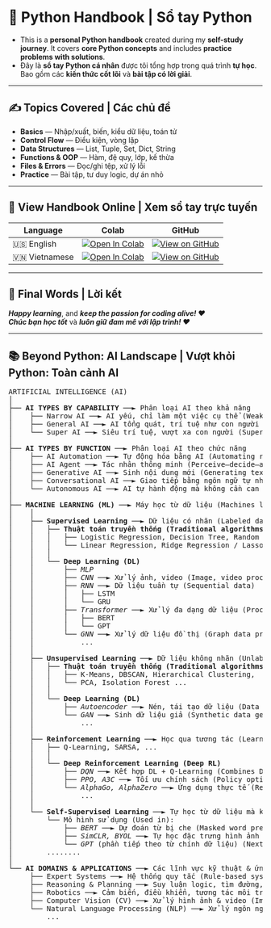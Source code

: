 # 🐍 Python Handbook | Sổ tay Python

- This is a **personal Python handbook** created during my **self-study journey**. It covers **core Python concepts** and includes **practice problems with solutions**.  
- Đây là **sổ tay Python cá nhân** được tôi tổng hợp trong quá trình **tự học**. Bao gồm các **kiến thức cốt lõi** và **bài tập có lời giải**.

---

## ✍️ Topics Covered | Các chủ đề 

- **Basics** — Nhập/xuất, biến, kiểu dữ liệu, toán tử
- **Control Flow** — Điều kiện, vòng lặp
- **Data Structures** — List, Tuple, Set, Dict, String
- **Functions & OOP** — Hàm, đệ quy, lớp, kế thừa
- **Files & Errors** — Đọc/ghi tệp, xử lý lỗi
- **Practice** — Bài tập, tư duy logic, dự án nhỏ

---

## 🔗 View Handbook Online | Xem sổ tay trực tuyến

| Language | Colab | GitHub |
|----------|-------|--------|
| 🇺🇸 English    | [![Open In Colab](https://colab.research.google.com/assets/colab-badge.svg)](https://colab.research.google.com/github/PhungDinhQuangAnh/Python_Handbook/blob/main/python_handbook_en.ipynb) | [![View on GitHub](https://img.shields.io/badge/View%20on-GitHub-blue?logo=github)](./python_handbook_en.ipynb) |
| 🇻🇳 Vietnamese | [![Open In Colab](https://colab.research.google.com/assets/colab-badge.svg)](https://colab.research.google.com/github/PhungDinhQuangAnh/Python_Handbook/blob/main/python_handbook_vi.ipynb) | [![View on GitHub](https://img.shields.io/badge/Xem%20trên-GitHub-blue?logo=github)](./python_handbook_vi.ipynb) |

---

## 💬 Final Words | Lời kết

**_Happy learning_**, and **_keep the passion for coding alive! ❤️_**  
**_Chúc bạn học tốt_** và **_luôn giữ đam mê với lập trình! ❤️_**

---

## 📚 Beyond Python: AI Landscape | Vượt khỏi Python: Toàn cảnh AI

<pre>
ARTIFICIAL INTELLIGENCE (AI)
│
├── <b>AI TYPES BY CAPABILITY</b> ──► Phân loại AI theo khả năng
│    ├── Narrow AI ──► AI yếu, chỉ làm một việc cụ thể (Weak AI for narrow tasks)
│    ├── General AI ──► AI tổng quát, trí tuệ như con người (Human-like general intelligence)
│    └── Super AI ──► Siêu trí tuệ, vượt xa con người (Superintelligence beyond humans)
│
├── <b>AI TYPES BY FUNCTION</b> ──► Phân loại AI theo chức năng
│    ├── AI Automation ──► Tự động hóa bằng AI (Automating repetitive tasks using AI)
│    ├── AI Agent ──► Tác nhân thông minh (Perceive–decide–act loop)
│    ├── Generative AI ──► Sinh nội dung mới (Generating text, images, audio...)
│    ├── Conversational AI ──► Giao tiếp bằng ngôn ngữ tự nhiên (Natural language interaction)
│    └── Autonomous AI ──► AI tự hành động mà không cần can thiệp (Fully autonomous behavior)
│
├── <b>MACHINE LEARNING (ML)</b> ──► Máy học từ dữ liệu (Machines learn from data)
│    │
│    ├── <b>Supervised Learning</b> ──► Dữ liệu có nhãn (Labeled data)
│    │   ├── <b>Thuật toán truyền thống (Traditional algorithms)</b>:
│    │   │   ├── Logistic Regression, Decision Tree, Random Forest, Gradient Boosting,
│    │   │   └── Linear Regression, Ridge Regression / Lasso Regression, KNN Regression ...
│    │   │
│    │   └── <b>Deep Learning (DL)</b>
│    │       ├── <i>MLP</i>
│    │       ├── <i>CNN</i> ──► Xử lý ảnh, video (Image, video processing)
│    │       ├── <i>RNN</i> ──► Dữ liệu tuần tự (Sequential data)
│    │       │   ├── LSTM 
│    │       │   └── GRU
│    │       ├── <i>Transformer</i> ──► Xử lý đa dạng dữ liệu (Processing diverse types of data)
│    │       │   ├── BERT  
│    │       │   └── GPT  
│    │       └── <i>GNN</i> ──► Xử lý dữ liệu đồ thị (Graph data processing)
│    │           ...
│    │ 
│    ├── <b>Unsupervised Learning</b> ──► Dữ liệu không nhãn (Unlabeled data)
│    │   ├── <b>Thuật toán truyền thống (Traditional algorithms)</b>:
│    │   │   ├── K-Means, DBSCAN, Hierarchical Clustering,
│    │   │   └── PCA, Isolation Forest ...
│    │   │
│    │   └── <b>Deep Learning (DL)</b>
│    │       ├── <i>Autoencoder</i> ──► Nén, tái tạo dữ liệu (Data compression & reconstruction)
│    │       └── <i>GAN</i> ──► Sinh dữ liệu giả (Synthetic data generation) (image, voice, ...)
│    │           ...
│    │
│    ├── <b>Reinforcement Learning</b> ──► Học qua tương tác (Learning through interaction)
│    │   ├── Q-Learning, SARSA, ...
│    │   │
│    │   └── <b>Deep Reinforcement Learning (Deep RL)</b>
│    │       ├── <i>DQN</i> ──► Kết hợp DL + Q-Learning (Combines DL + Q-Learning)
│    │       ├── <i>PPO, A3C</i> ──► Tối ưu chính sách (Policy optimization)
│    │       └── <i>AlphaGo, AlphaZero</i> ──► Ứng dụng thực tế (Real-world applications)
│    │           ...
│    │     
│    └── <b>Self-Supervised Learning</b> ──► Tự học từ dữ liệu mà không cần nhãn thủ công (Learning by generating labels from raw data)
│        └── Mô hình sử dụng (Used in):
│            ├── <i>BERT</i> ──► Dự đoán từ bị che (Masked word prediction)
│            ├── <i>SimCLR, BYOL</i> ──► Tự học đặc trưng hình ảnh (Visual representation learning)
│            └── <i>GPT</i> (phần tiếp theo từ chính dữ liệu) (Next-token prediction)
│        ........
│
└── <b>AI DOMAINS & APPLICATIONS</b> ──► Các lĩnh vực kỹ thuật & ứng dụng thực tế
     ├── Expert Systems ──► Hệ thống quy tắc (Rule-based systems) (if–then logic)
     ├── Reasoning & Planning ──► Suy luận logic, tìm đường, lập kế hoạch (Logical inference, pathfinding, planning)
     ├── Robotics ──► Cảm biến, điều khiển, tương tác môi trường (Sensors, control, environment interaction)
     ├── Computer Vision (CV) ──► Xử lý hình ảnh & video (Image & video analysis)
     └── Natural Language Processing (NLP) ──► Xử lý ngôn ngữ tự nhiên 
         ...
</pre>
